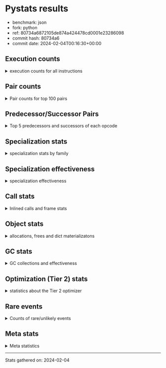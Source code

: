 
# Pystats results

- benchmark: json
- fork: python
- ref: 80734a6872105de874a424478cd0001e23286098
- commit hash: 80734a6
- commit date: 2024-02-04T00:16:30+00:00

## Execution counts

<details>
<summary> execution counts for all instructions </summary>

|Name | Count | Self | Cumulative | Miss ratio | 
|---|---:|---:|---:|---:|
| LOAD_FAST | 46,801,120 | 22.1% | 22.1% |  |
| POP_JUMP_IF_NOT_NONE | 16,512,000 | 7.8% | 29.9% |  |
| CALL | 13,770,440 | 6.5% | 36.4% |  |
| LOAD_FAST_LOAD_FAST | 11,010,960 | 5.2% | 41.6% |  |
| LOAD_ATTR_METHOD_NO_DICT | 8,258,600 | 3.9% | 45.5% |  |
| LOAD_CONST | 8,256,480 | 3.9% | 49.3% |  |
| RESUME_CHECK | 8,256,360 | 3.9% | 53.2% |  |
| RETURN_VALUE | 8,256,320 | 3.9% | 57.1% |  |
| LOAD_GLOBAL_BUILTIN | 8,256,060 | 3.9% | 61.0% |  |
| POP_JUMP_IF_FALSE | 8,256,000 | 3.9% | 64.9% |  |
| PUSH_NULL | 5,510,160 | 2.6% | 67.5% |  |
| STORE_FAST_STORE_FAST | 5,504,160 | 2.6% | 70.1% |  |
| UNPACK_SEQUENCE_TWO_TUPLE | 5,504,100 | 2.6% | 72.7% |  |
| CALL_METHOD_DESCRIPTOR_FAST | 5,504,020 | 2.6% | 75.3% |  |
| LOAD_ATTR_METHOD_WITH_VALUES | 5,503,960 | 2.6% | 77.9% |  |
| TO_BOOL_BOOL | 5,503,960 | 2.6% | 80.5% |  |
| STORE_FAST | 2,763,440 | 1.3% | 81.8% |  |
| LOAD_GLOBAL_MODULE | 2,758,080 | 1.3% | 83.1% |  |
| POP_JUMP_IF_TRUE | 2,754,880 | 1.3% | 84.4% |  |
| ENTER_EXECUTOR | 2,753,920 | 1.3% | 85.7% |  |
| TO_BOOL | 2,752,980 | 1.3% | 87.0% |  |
| POP_TOP | 2,752,280 | 1.3% | 88.3% |  |
| LOAD_ATTR_INSTANCE_VALUE | 2,752,140 | 1.3% | 89.6% |  |
| NOP | 2,752,080 | 1.3% | 90.9% |  |
| BUILD_TUPLE | 2,752,080 | 1.3% | 92.2% |  |
| CALL_KW | 2,752,000 | 1.3% | 93.5% |  |
| JUMP_FORWARD | 2,752,000 | 1.3% | 94.8% |  |
| CALL_ISINSTANCE | 2,751,980 | 1.3% | 96.1% |  |
| CALL_LEN | 2,751,980 | 1.3% | 97.4% |  |
| CALL_PY_WITH_DEFAULTS | 2,751,980 | 1.3% | 98.7% |  |
| COMPARE_OP_INT | 2,751,980 | 1.3% | 100.0% |  |
| LOAD_ATTR_MODULE | 5,900 | 0.0% | 100.0% |  |
| FOR_ITER_LIST | 5,420 | 0.0% | 100.0% |  |
| TO_BOOL_STR | 2,860 | 0.0% | 100.0% |  |
| GET_ITER | 2,640 | 0.0% | 100.0% |  |
| CALL_LIST_APPEND | 2,600 | 0.0% | 100.0% |  |
| BINARY_OP_ADD_FLOAT | 2,540 | 0.0% | 100.0% | 2.4% |
| BINARY_OP_SUBTRACT_FLOAT | 2,540 | 0.0% | 100.0% |  |
| LOAD_ATTR | 840 | 0.0% | 100.0% |  |
| JUMP_BACKWARD | 680 | 0.0% | 100.0% |  |
| LOAD_GLOBAL | 520 | 0.0% | 100.0% |  |
| FOR_ITER_RANGE | 460 | 0.0% | 100.0% |  |
| LOAD_DEREF | 240 | 0.0% | 100.0% |  |
| STORE_ATTR_INSTANCE_VALUE | 240 | 0.0% | 100.0% |  |
| BINARY_OP | 180 | 0.0% | 100.0% |  |
| INTERPRETER_EXIT | 160 | 0.0% | 100.0% |  |
| BUILD_LIST | 160 | 0.0% | 100.0% |  |
| CALL_FUNCTION_EX | 160 | 0.0% | 100.0% |  |
| RETURN_CONST | 160 | 0.0% | 100.0% |  |
| CALL_PY_EXACT_ARGS | 140 | 0.0% | 100.0% |  |
| UNPACK_SEQUENCE | 120 | 0.0% | 100.0% |  |
| RESUME | 120 | 0.0% | 100.0% |  |
| BINARY_SLICE | 80 | 0.0% | 100.0% |  |
| BEFORE_WITH | 80 | 0.0% | 100.0% |  |
| CALL_INTRINSIC_1 | 80 | 0.0% | 100.0% |  |
| COPY_FREE_VARS | 80 | 0.0% | 100.0% |  |
| FOR_ITER | 80 | 0.0% | 100.0% |  |
| LIST_EXTEND | 80 | 0.0% | 100.0% |  |
| LOAD_FAST_CHECK | 80 | 0.0% | 100.0% |  |
| CALL_BUILTIN_FAST | 80 | 0.0% | 100.0% |  |
| CALL_BUILTIN_CLASS | 60 | 0.0% | 100.0% |  |
| CALL_BUILTIN_FAST_WITH_KEYWORDS | 60 | 0.0% | 100.0% |  |
| CALL_METHOD_DESCRIPTOR_FAST_WITH_KEYWORDS | 60 | 0.0% | 100.0% |  |
| COMPARE_OP | 40 | 0.0% | 100.0% |  |


</details>

## Pair counts

<details>
<summary> Pair counts for top 100 pairs </summary>

|Pair | Count | Self | Cumulative | 
|---|---:|---:|---:|
| LOAD_FAST POP_JUMP_IF_NOT_NONE | 16,512,000 | 7.8% | 7.8% |
| POP_JUMP_IF_NOT_NONE LOAD_FAST | 16,512,000 | 7.8% | 15.6% |
| UNPACK_SEQUENCE_TWO_TUPLE STORE_FAST_STORE_FAST | 5,504,100 | 2.6% | 18.2% |
| LOAD_CONST CALL | 5,504,080 | 2.6% | 20.8% |
| LOAD_GLOBAL_BUILTIN LOAD_FAST | 5,504,020 | 2.6% | 23.4% |
| LOAD_FAST_LOAD_FAST CALL | 5,504,000 | 2.6% | 26.0% |
| POP_JUMP_IF_FALSE LOAD_FAST | 5,504,000 | 2.6% | 28.6% |
| TO_BOOL_BOOL POP_JUMP_IF_FALSE | 5,503,960 | 2.6% | 31.2% |
| CALL LOAD_ATTR_METHOD_NO_DICT | 5,503,920 | 2.6% | 33.8% |
| LOAD_FAST LOAD_GLOBAL_BUILTIN | 5,503,920 | 2.6% | 36.3% |
| LOAD_ATTR_METHOD_NO_DICT CALL_METHOD_DESCRIPTOR_FAST | 5,503,920 | 2.6% | 38.9% |
| STORE_FAST LOAD_FAST | 2,760,160 | 1.3% | 40.2% |
| PUSH_NULL LOAD_FAST | 2,755,040 | 1.3% | 41.5% |
| POP_JUMP_IF_TRUE LOAD_GLOBAL_MODULE | 2,754,800 | 1.3% | 42.8% |
| LOAD_FAST LOAD_ATTR_METHOD_NO_DICT | 2,754,520 | 1.3% | 44.1% |
| LOAD_FAST RETURN_VALUE | 2,752,160 | 1.3% | 45.4% |
| RETURN_VALUE RETURN_VALUE | 2,752,080 | 1.3% | 46.7% |
| BUILD_TUPLE RETURN_VALUE | 2,752,080 | 1.3% | 48.0% |
| LOAD_FAST_LOAD_FAST BUILD_TUPLE | 2,752,080 | 1.3% | 49.3% |
| STORE_FAST_STORE_FAST LOAD_FAST | 2,752,080 | 1.3% | 50.6% |
| STORE_FAST_STORE_FAST LOAD_FAST_LOAD_FAST | 2,752,080 | 1.3% | 51.9% |
| RESUME_CHECK LOAD_FAST | 2,752,060 | 1.3% | 53.2% |
| LOAD_FAST TO_BOOL | 2,752,040 | 1.3% | 54.5% |
| LOAD_FAST LOAD_ATTR_INSTANCE_VALUE | 2,752,040 | 1.3% | 55.8% |
| CALL_METHOD_DESCRIPTOR_FAST STORE_FAST | 2,752,040 | 1.3% | 57.1% |
| TO_BOOL POP_JUMP_IF_TRUE | 2,752,020 | 1.3% | 58.4% |
| NOP LOAD_FAST | 2,752,000 | 1.3% | 59.7% |
| PUSH_NULL LOAD_FAST_LOAD_FAST | 2,752,000 | 1.3% | 61.0% |
| RETURN_VALUE POP_TOP | 2,752,000 | 1.3% | 62.3% |
| RETURN_VALUE UNPACK_SEQUENCE_TWO_TUPLE | 2,752,000 | 1.3% | 63.6% |
| JUMP_FORWARD LOAD_FAST | 2,752,000 | 1.3% | 64.9% |
| LOAD_CONST CALL_KW | 2,752,000 | 1.3% | 66.2% |
| LOAD_FAST PUSH_NULL | 2,752,000 | 1.3% | 67.5% |
| LOAD_FAST LOAD_CONST | 2,752,000 | 1.3% | 68.8% |
| LOAD_FAST_LOAD_FAST PUSH_NULL | 2,752,000 | 1.3% | 70.1% |
| POP_JUMP_IF_FALSE JUMP_FORWARD | 2,752,000 | 1.3% | 71.4% |
| RESUME_CHECK LOAD_GLOBAL_BUILTIN | 2,752,000 | 1.3% | 72.7% |
| CALL RESUME_CHECK | 2,751,980 | 1.3% | 74.0% |
| CALL_KW RESUME_CHECK | 2,751,980 | 1.3% | 75.3% |
| CALL_METHOD_DESCRIPTOR_FAST LOAD_CONST | 2,751,980 | 1.3% | 76.6% |
| CALL_PY_WITH_DEFAULTS RESUME_CHECK | 2,751,980 | 1.3% | 77.9% |
| COMPARE_OP_INT POP_JUMP_IF_FALSE | 2,751,980 | 1.3% | 79.2% |
| LOAD_ATTR_INSTANCE_VALUE LOAD_FAST_LOAD_FAST | 2,751,980 | 1.3% | 80.5% |
| LOAD_ATTR_METHOD_NO_DICT LOAD_CONST | 2,751,980 | 1.3% | 81.8% |
| LOAD_ATTR_METHOD_WITH_VALUES LOAD_FAST | 2,751,980 | 1.3% | 83.1% |
| LOAD_ATTR_METHOD_WITH_VALUES LOAD_FAST_LOAD_FAST | 2,751,980 | 1.3% | 84.4% |
| RESUME_CHECK NOP | 2,751,980 | 1.3% | 85.7% |
| CALL TO_BOOL_BOOL | 2,751,960 | 1.3% | 87.0% |
| CALL UNPACK_SEQUENCE_TWO_TUPLE | 2,751,960 | 1.3% | 88.3% |
| LOAD_FAST CALL_LEN | 2,751,960 | 1.3% | 89.6% |
| LOAD_FAST CALL_PY_WITH_DEFAULTS | 2,751,960 | 1.3% | 90.9% |
| LOAD_FAST LOAD_ATTR_METHOD_WITH_VALUES | 2,751,960 | 1.3% | 92.2% |
| CALL_ISINSTANCE TO_BOOL_BOOL | 2,751,960 | 1.3% | 93.5% |
| CALL_LEN COMPARE_OP_INT | 2,751,960 | 1.3% | 94.8% |
| LOAD_GLOBAL_BUILTIN CALL_ISINSTANCE | 2,751,960 | 1.3% | 96.1% |
| LOAD_GLOBAL_MODULE LOAD_ATTR_METHOD_WITH_VALUES | 2,751,960 | 1.3% | 97.4% |
| POP_TOP ENTER_EXECUTOR | 2,751,660 | 1.3% | 98.7% |
| ENTER_EXECUTOR CALL | 2,751,280 | 1.3% | 100.0% |
| LOAD_ATTR_MODULE PUSH_NULL | 5,900 | 0.0% | 100.0% |
| LOAD_GLOBAL_MODULE LOAD_ATTR_MODULE | 5,800 | 0.0% | 100.0% |
| CALL STORE_FAST | 5,180 | 0.0% | 100.0% |
| CALL CALL | 4,640 | 0.0% | 100.0% |
| PUSH_NULL CALL | 3,120 | 0.0% | 100.0% |
| LOAD_FAST CALL | 3,080 | 0.0% | 100.0% |
| FOR_ITER_LIST STORE_FAST | 2,860 | 0.0% | 100.0% |
| TO_BOOL_STR POP_JUMP_IF_TRUE | 2,860 | 0.0% | 100.0% |
| LOAD_FAST TO_BOOL_STR | 2,840 | 0.0% | 100.0% |
| ENTER_EXECUTOR FOR_ITER_LIST | 2,560 | 0.0% | 100.0% |
| LOAD_FAST GET_ITER | 2,560 | 0.0% | 100.0% |
| LOAD_FAST_LOAD_FAST LOAD_FAST | 2,560 | 0.0% | 100.0% |
| STORE_FAST LOAD_FAST_LOAD_FAST | 2,560 | 0.0% | 100.0% |
| GET_ITER FOR_ITER_LIST | 2,540 | 0.0% | 100.0% |
| BINARY_OP_ADD_FLOAT STORE_FAST | 2,540 | 0.0% | 100.0% |
| LOAD_ATTR_METHOD_NO_DICT LOAD_FAST | 2,540 | 0.0% | 100.0% |
| LOAD_FAST BINARY_OP_SUBTRACT_FLOAT | 2,520 | 0.0% | 100.0% |
| LOAD_FAST CALL_LIST_APPEND | 2,520 | 0.0% | 100.0% |
| BINARY_OP_SUBTRACT_FLOAT BINARY_OP_ADD_FLOAT | 2,520 | 0.0% | 100.0% |
| FOR_ITER_LIST LOAD_GLOBAL_MODULE | 2,520 | 0.0% | 100.0% |
| CALL_LIST_APPEND ENTER_EXECUTOR | 2,220 | 0.0% | 100.0% |
| TO_BOOL TO_BOOL | 860 | 0.0% | 100.0% |
| FOR_ITER_RANGE STORE_FAST | 380 | 0.0% | 100.0% |
| POP_TOP JUMP_BACKWARD | 360 | 0.0% | 100.0% |
| LOAD_FAST LOAD_ATTR | 360 | 0.0% | 100.0% |
| STORE_FAST LOAD_GLOBAL_MODULE | 360 | 0.0% | 100.0% |
| CALL_LIST_APPEND JUMP_BACKWARD | 320 | 0.0% | 100.0% |
| JUMP_BACKWARD FOR_ITER_LIST | 300 | 0.0% | 100.0% |
| JUMP_BACKWARD FOR_ITER_RANGE | 300 | 0.0% | 100.0% |
| CALL POP_TOP | 200 | 0.0% | 100.0% |
| LOAD_ATTR LOAD_FAST_LOAD_FAST | 200 | 0.0% | 100.0% |
| LOAD_GLOBAL_MODULE LOAD_ATTR | 200 | 0.0% | 100.0% |
| CACHE RESUME_CHECK | 160 | 0.0% | 100.0% |
| LOAD_CONST LOAD_CONST | 160 | 0.0% | 100.0% |
| LOAD_DEREF PUSH_NULL | 160 | 0.0% | 100.0% |
| LOAD_FAST STORE_ATTR_INSTANCE_VALUE | 160 | 0.0% | 100.0% |
| LOAD_GLOBAL LOAD_GLOBAL_MODULE | 160 | 0.0% | 100.0% |
| STORE_FAST LOAD_CONST | 160 | 0.0% | 100.0% |
| LOAD_ATTR_INSTANCE_VALUE LOAD_FAST | 160 | 0.0% | 100.0% |
| STORE_ATTR_INSTANCE_VALUE RETURN_CONST | 160 | 0.0% | 100.0% |
| CALL_PY_EXACT_ARGS RESUME_CHECK | 140 | 0.0% | 100.0% |
| LOAD_ATTR LOAD_ATTR_METHOD_NO_DICT | 120 | 0.0% | 100.0% |


</details>

## Predecessor/Successor Pairs

<details>
<summary> Top 5 predecessors and successors of each opcode </summary>

### BINARY_SLICE

<details>
<summary> Successors and predecessors for BINARY_SLICE </summary>

|Predecessors | Count | Percentage | 
|---|---:|---:|
| LOAD_CONST | 80 | 100.0% |

|Successors | Count | Percentage | 
|---|---:|---:|
| LOAD_FAST | 80 | 100.0% |


</details>

### CACHE

<details>
<summary> Successors and predecessors for CACHE </summary>

|Successors | Count | Percentage | 
|---|---:|---:|
| RESUME_CHECK | 160 | 100.0% |


</details>

### BEFORE_WITH

<details>
<summary> Successors and predecessors for BEFORE_WITH </summary>

|Predecessors | Count | Percentage | 
|---|---:|---:|
| CALL_BUILTIN_FAST_WITH_KEYWORDS | 60 | 75.0% |
| CALL | 20 | 25.0% |

|Successors | Count | Percentage | 
|---|---:|---:|
| STORE_FAST | 80 | 100.0% |


</details>

### GET_ITER

<details>
<summary> Successors and predecessors for GET_ITER </summary>

|Predecessors | Count | Percentage | 
|---|---:|---:|
| LOAD_FAST | 2,560 | 97.0% |
| CALL_BUILTIN_CLASS | 60 | 2.3% |
| CALL | 20 | 0.8% |

|Successors | Count | Percentage | 
|---|---:|---:|
| FOR_ITER_LIST | 2,540 | 96.2% |
| FOR_ITER_RANGE | 60 | 2.3% |
| FOR_ITER | 40 | 1.5% |


</details>

### INTERPRETER_EXIT

<details>
<summary> Successors and predecessors for INTERPRETER_EXIT </summary>

|Predecessors | Count | Percentage | 
|---|---:|---:|
| RETURN_VALUE | 80 | 50.0% |
| RETURN_CONST | 80 | 50.0% |


</details>

### NOP

<details>
<summary> Successors and predecessors for NOP </summary>

|Predecessors | Count | Percentage | 
|---|---:|---:|
| RESUME_CHECK | 2,751,980 | 100.0% |
| POP_TOP | 80 | 0.0% |
| RESUME | 20 | 0.0% |

|Successors | Count | Percentage | 
|---|---:|---:|
| LOAD_FAST | 2,752,000 | 100.0% |
| LOAD_DEREF | 80 | 0.0% |


</details>

### POP_TOP

<details>
<summary> Successors and predecessors for POP_TOP </summary>

|Predecessors | Count | Percentage | 
|---|---:|---:|
| RETURN_VALUE | 2,752,000 | 100.0% |
| CALL | 200 | 0.0% |
| RETURN_CONST | 80 | 0.0% |

|Successors | Count | Percentage | 
|---|---:|---:|
| ENTER_EXECUTOR | 2,751,660 | 100.0% |
| JUMP_BACKWARD | 360 | 0.0% |
| NOP | 80 | 0.0% |
| LOAD_CONST | 80 | 0.0% |
| LOAD_FAST_CHECK | 80 | 0.0% |


</details>

### PUSH_NULL

<details>
<summary> Successors and predecessors for PUSH_NULL </summary>

|Predecessors | Count | Percentage | 
|---|---:|---:|
| LOAD_FAST | 2,752,000 | 49.9% |
| LOAD_FAST_LOAD_FAST | 2,752,000 | 49.9% |
| LOAD_ATTR_MODULE | 5,900 | 0.1% |
| LOAD_DEREF | 160 | 0.0% |
| LOAD_ATTR | 100 | 0.0% |

|Successors | Count | Percentage | 
|---|---:|---:|
| LOAD_FAST | 2,755,040 | 50.0% |
| LOAD_FAST_LOAD_FAST | 2,752,000 | 49.9% |
| CALL | 3,120 | 0.1% |


</details>

### RETURN_VALUE

<details>
<summary> Successors and predecessors for RETURN_VALUE </summary>

|Predecessors | Count | Percentage | 
|---|---:|---:|
| LOAD_FAST | 2,752,160 | 33.3% |
| RETURN_VALUE | 2,752,080 | 33.3% |
| BUILD_TUPLE | 2,752,080 | 33.3% |

|Successors | Count | Percentage | 
|---|---:|---:|
| RETURN_VALUE | 2,752,080 | 33.3% |
| POP_TOP | 2,752,000 | 33.3% |
| UNPACK_SEQUENCE_TWO_TUPLE | 2,752,000 | 33.3% |
| INTERPRETER_EXIT | 80 | 0.0% |
| UNPACK_SEQUENCE | 80 | 0.0% |


</details>

### TO_BOOL

<details>
<summary> Successors and predecessors for TO_BOOL </summary>

|Predecessors | Count | Percentage | 
|---|---:|---:|
| LOAD_FAST | 2,752,040 | 100.0% |
| TO_BOOL | 860 | 0.0% |
| CALL | 60 | 0.0% |
| CALL_ISINSTANCE | 20 | 0.0% |

|Successors | Count | Percentage | 
|---|---:|---:|
| POP_JUMP_IF_TRUE | 2,752,020 | 100.0% |
| TO_BOOL | 860 | 0.0% |
| POP_JUMP_IF_FALSE | 40 | 0.0% |
| TO_BOOL_BOOL | 40 | 0.0% |
| TO_BOOL_STR | 20 | 0.0% |


</details>

### BINARY_OP

<details>
<summary> Successors and predecessors for BINARY_OP </summary>

|Predecessors | Count | Percentage | 
|---|---:|---:|
| LOAD_FAST | 120 | 66.7% |
| BINARY_OP | 40 | 22.2% |
| BINARY_OP_SUBTRACT_FLOAT | 20 | 11.1% |

|Successors | Count | Percentage | 
|---|---:|---:|
| STORE_FAST | 100 | 55.6% |
| BINARY_OP | 40 | 22.2% |
| BINARY_OP_ADD_FLOAT | 20 | 11.1% |
| BINARY_OP_SUBTRACT_FLOAT | 20 | 11.1% |


</details>

### BUILD_LIST

<details>
<summary> Successors and predecessors for BUILD_LIST </summary>

|Predecessors | Count | Percentage | 
|---|---:|---:|
| LOAD_FAST | 80 | 50.0% |
| STORE_FAST | 80 | 50.0% |

|Successors | Count | Percentage | 
|---|---:|---:|
| LOAD_DEREF | 80 | 50.0% |
| STORE_FAST | 80 | 50.0% |


</details>

### BUILD_TUPLE

<details>
<summary> Successors and predecessors for BUILD_TUPLE </summary>

|Predecessors | Count | Percentage | 
|---|---:|---:|
| LOAD_FAST_LOAD_FAST | 2,752,080 | 100.0% |

|Successors | Count | Percentage | 
|---|---:|---:|
| RETURN_VALUE | 2,752,080 | 100.0% |


</details>

### CALL

<details>
<summary> Successors and predecessors for CALL </summary>

|Predecessors | Count | Percentage | 
|---|---:|---:|
| LOAD_CONST | 5,504,080 | 40.0% |
| LOAD_FAST_LOAD_FAST | 5,504,000 | 40.0% |
| ENTER_EXECUTOR | 2,751,280 | 20.0% |
| CALL | 4,640 | 0.0% |
| PUSH_NULL | 3,120 | 0.0% |

|Successors | Count | Percentage | 
|---|---:|---:|
| LOAD_ATTR_METHOD_NO_DICT | 5,503,920 | 40.0% |
| RESUME_CHECK | 2,751,980 | 20.0% |
| TO_BOOL_BOOL | 2,751,960 | 20.0% |
| UNPACK_SEQUENCE_TWO_TUPLE | 2,751,960 | 20.0% |
| STORE_FAST | 5,180 | 0.0% |


</details>

### CALL_FUNCTION_EX

<details>
<summary> Successors and predecessors for CALL_FUNCTION_EX </summary>

|Predecessors | Count | Percentage | 
|---|---:|---:|
| CALL_INTRINSIC_1 | 80 | 50.0% |
| LOAD_FAST | 80 | 50.0% |

|Successors | Count | Percentage | 
|---|---:|---:|
| COPY_FREE_VARS | 80 | 50.0% |
| RESUME_CHECK | 60 | 37.5% |
| RESUME | 20 | 12.5% |


</details>

### CALL_INTRINSIC_1

<details>
<summary> Successors and predecessors for CALL_INTRINSIC_1 </summary>

|Predecessors | Count | Percentage | 
|---|---:|---:|
| LIST_EXTEND | 80 | 100.0% |

|Successors | Count | Percentage | 
|---|---:|---:|
| CALL_FUNCTION_EX | 80 | 100.0% |


</details>

### CALL_KW

<details>
<summary> Successors and predecessors for CALL_KW </summary>

|Predecessors | Count | Percentage | 
|---|---:|---:|
| LOAD_CONST | 2,752,000 | 100.0% |

|Successors | Count | Percentage | 
|---|---:|---:|
| RESUME_CHECK | 2,751,980 | 100.0% |
| RESUME | 20 | 0.0% |


</details>

### COMPARE_OP

<details>
<summary> Successors and predecessors for COMPARE_OP </summary>

|Predecessors | Count | Percentage | 
|---|---:|---:|
| CALL | 20 | 50.0% |
| CALL_LEN | 20 | 50.0% |

|Successors | Count | Percentage | 
|---|---:|---:|
| POP_JUMP_IF_FALSE | 20 | 50.0% |
| COMPARE_OP_INT | 20 | 50.0% |


</details>

### COPY_FREE_VARS

<details>
<summary> Successors and predecessors for COPY_FREE_VARS </summary>

|Predecessors | Count | Percentage | 
|---|---:|---:|
| CALL_FUNCTION_EX | 80 | 100.0% |

|Successors | Count | Percentage | 
|---|---:|---:|
| RESUME_CHECK | 60 | 75.0% |
| RESUME | 20 | 25.0% |


</details>

### ENTER_EXECUTOR

<details>
<summary> Successors and predecessors for ENTER_EXECUTOR </summary>

|Predecessors | Count | Percentage | 
|---|---:|---:|
| POP_TOP | 2,751,660 | 99.9% |
| CALL_LIST_APPEND | 2,220 | 0.1% |
| JUMP_BACKWARD | 40 | 0.0% |

|Successors | Count | Percentage | 
|---|---:|---:|
| CALL | 2,751,280 | 99.9% |
| FOR_ITER_LIST | 2,560 | 0.1% |
| FOR_ITER_RANGE | 80 | 0.0% |


</details>

### FOR_ITER

<details>
<summary> Successors and predecessors for FOR_ITER </summary>

|Predecessors | Count | Percentage | 
|---|---:|---:|
| GET_ITER | 40 | 50.0% |
| JUMP_BACKWARD | 40 | 50.0% |

|Successors | Count | Percentage | 
|---|---:|---:|
| STORE_FAST | 40 | 50.0% |
| FOR_ITER_LIST | 20 | 25.0% |
| FOR_ITER_RANGE | 20 | 25.0% |


</details>

### JUMP_BACKWARD

<details>
<summary> Successors and predecessors for JUMP_BACKWARD </summary>

|Predecessors | Count | Percentage | 
|---|---:|---:|
| POP_TOP | 360 | 52.9% |
| CALL_LIST_APPEND | 320 | 47.1% |

|Successors | Count | Percentage | 
|---|---:|---:|
| FOR_ITER_LIST | 300 | 44.1% |
| FOR_ITER_RANGE | 300 | 44.1% |
| ENTER_EXECUTOR | 40 | 5.9% |
| FOR_ITER | 40 | 5.9% |


</details>

### JUMP_FORWARD

<details>
<summary> Successors and predecessors for JUMP_FORWARD </summary>

|Predecessors | Count | Percentage | 
|---|---:|---:|
| POP_JUMP_IF_FALSE | 2,752,000 | 100.0% |

|Successors | Count | Percentage | 
|---|---:|---:|
| LOAD_FAST | 2,752,000 | 100.0% |


</details>

### LIST_EXTEND

<details>
<summary> Successors and predecessors for LIST_EXTEND </summary>

|Predecessors | Count | Percentage | 
|---|---:|---:|
| LOAD_DEREF | 80 | 100.0% |

|Successors | Count | Percentage | 
|---|---:|---:|
| CALL_INTRINSIC_1 | 80 | 100.0% |


</details>

### LOAD_ATTR

<details>
<summary> Successors and predecessors for LOAD_ATTR </summary>

|Predecessors | Count | Percentage | 
|---|---:|---:|
| LOAD_FAST | 360 | 42.9% |
| LOAD_GLOBAL_MODULE | 200 | 23.8% |
| LOAD_GLOBAL | 120 | 14.3% |
| CALL | 80 | 9.5% |
| LOAD_ATTR | 40 | 4.8% |

|Successors | Count | Percentage | 
|---|---:|---:|
| LOAD_FAST_LOAD_FAST | 200 | 23.8% |
| LOAD_ATTR_METHOD_NO_DICT | 120 | 14.3% |
| PUSH_NULL | 100 | 11.9% |
| CALL | 100 | 11.9% |
| LOAD_ATTR_MODULE | 100 | 11.9% |


</details>

### LOAD_CONST

<details>
<summary> Successors and predecessors for LOAD_CONST </summary>

|Predecessors | Count | Percentage | 
|---|---:|---:|
| LOAD_FAST | 2,752,000 | 33.3% |
| CALL_METHOD_DESCRIPTOR_FAST | 2,751,980 | 33.3% |
| LOAD_ATTR_METHOD_NO_DICT | 2,751,980 | 33.3% |
| LOAD_CONST | 160 | 0.0% |
| STORE_FAST | 160 | 0.0% |

|Successors | Count | Percentage | 
|---|---:|---:|
| CALL | 5,504,080 | 66.7% |
| CALL_KW | 2,752,000 | 33.3% |
| LOAD_CONST | 160 | 0.0% |
| BINARY_SLICE | 80 | 0.0% |
| LOAD_FAST | 80 | 0.0% |


</details>

### LOAD_DEREF

<details>
<summary> Successors and predecessors for LOAD_DEREF </summary>

|Predecessors | Count | Percentage | 
|---|---:|---:|
| NOP | 80 | 33.3% |
| BUILD_LIST | 80 | 33.3% |
| RESUME_CHECK | 60 | 25.0% |
| RESUME | 20 | 8.3% |

|Successors | Count | Percentage | 
|---|---:|---:|
| PUSH_NULL | 160 | 66.7% |
| LIST_EXTEND | 80 | 33.3% |


</details>

### LOAD_FAST

<details>
<summary> Successors and predecessors for LOAD_FAST </summary>

|Predecessors | Count | Percentage | 
|---|---:|---:|
| POP_JUMP_IF_NOT_NONE | 16,512,000 | 35.3% |
| LOAD_GLOBAL_BUILTIN | 5,504,020 | 11.8% |
| POP_JUMP_IF_FALSE | 5,504,000 | 11.8% |
| STORE_FAST | 2,760,160 | 5.9% |
| PUSH_NULL | 2,755,040 | 5.9% |

|Successors | Count | Percentage | 
|---|---:|---:|
| POP_JUMP_IF_NOT_NONE | 16,512,000 | 35.3% |
| LOAD_GLOBAL_BUILTIN | 5,503,920 | 11.8% |
| LOAD_ATTR_METHOD_NO_DICT | 2,754,520 | 5.9% |
| RETURN_VALUE | 2,752,160 | 5.9% |
| TO_BOOL | 2,752,040 | 5.9% |


</details>

### LOAD_FAST_CHECK

<details>
<summary> Successors and predecessors for LOAD_FAST_CHECK </summary>

|Predecessors | Count | Percentage | 
|---|---:|---:|
| POP_TOP | 80 | 100.0% |

|Successors | Count | Percentage | 
|---|---:|---:|
| LOAD_ATTR | 40 | 50.0% |
| LOAD_ATTR_METHOD_NO_DICT | 40 | 50.0% |


</details>

### LOAD_FAST_LOAD_FAST

<details>
<summary> Successors and predecessors for LOAD_FAST_LOAD_FAST </summary>

|Predecessors | Count | Percentage | 
|---|---:|---:|
| STORE_FAST_STORE_FAST | 2,752,080 | 25.0% |
| PUSH_NULL | 2,752,000 | 25.0% |
| LOAD_ATTR_INSTANCE_VALUE | 2,751,980 | 25.0% |
| LOAD_ATTR_METHOD_WITH_VALUES | 2,751,980 | 25.0% |
| STORE_FAST | 2,560 | 0.0% |

|Successors | Count | Percentage | 
|---|---:|---:|
| CALL | 5,504,000 | 50.0% |
| BUILD_TUPLE | 2,752,080 | 25.0% |
| PUSH_NULL | 2,752,000 | 25.0% |
| LOAD_FAST | 2,560 | 0.0% |
| LOAD_CONST | 80 | 0.0% |


</details>

### LOAD_GLOBAL

<details>
<summary> Successors and predecessors for LOAD_GLOBAL </summary>

|Predecessors | Count | Percentage | 
|---|---:|---:|
| LOAD_FAST | 80 | 15.4% |
| POP_JUMP_IF_TRUE | 80 | 15.4% |
| STORE_FAST | 80 | 15.4% |
| RESUME | 60 | 11.5% |
| RESUME_CHECK | 60 | 11.5% |

|Successors | Count | Percentage | 
|---|---:|---:|
| LOAD_GLOBAL_MODULE | 160 | 30.8% |
| LOAD_ATTR | 120 | 23.1% |
| LOAD_GLOBAL_BUILTIN | 100 | 19.2% |
| LOAD_FAST | 80 | 15.4% |
| CALL | 40 | 7.7% |


</details>

### POP_JUMP_IF_FALSE

<details>
<summary> Successors and predecessors for POP_JUMP_IF_FALSE </summary>

|Predecessors | Count | Percentage | 
|---|---:|---:|
| TO_BOOL_BOOL | 5,503,960 | 66.7% |
| COMPARE_OP_INT | 2,751,980 | 33.3% |
| TO_BOOL | 40 | 0.0% |
| COMPARE_OP | 20 | 0.0% |

|Successors | Count | Percentage | 
|---|---:|---:|
| LOAD_FAST | 5,504,000 | 66.7% |
| JUMP_FORWARD | 2,752,000 | 33.3% |


</details>

### POP_JUMP_IF_NOT_NONE

<details>
<summary> Successors and predecessors for POP_JUMP_IF_NOT_NONE </summary>

|Predecessors | Count | Percentage | 
|---|---:|---:|
| LOAD_FAST | 16,512,000 | 100.0% |

|Successors | Count | Percentage | 
|---|---:|---:|
| LOAD_FAST | 16,512,000 | 100.0% |


</details>

### POP_JUMP_IF_TRUE

<details>
<summary> Successors and predecessors for POP_JUMP_IF_TRUE </summary>

|Predecessors | Count | Percentage | 
|---|---:|---:|
| TO_BOOL | 2,752,020 | 99.9% |
| TO_BOOL_STR | 2,860 | 0.1% |

|Successors | Count | Percentage | 
|---|---:|---:|
| LOAD_GLOBAL_MODULE | 2,754,800 | 100.0% |
| LOAD_GLOBAL | 80 | 0.0% |


</details>

### RETURN_CONST

<details>
<summary> Successors and predecessors for RETURN_CONST </summary>

|Predecessors | Count | Percentage | 
|---|---:|---:|
| STORE_ATTR_INSTANCE_VALUE | 160 | 100.0% |

|Successors | Count | Percentage | 
|---|---:|---:|
| INTERPRETER_EXIT | 80 | 50.0% |
| POP_TOP | 80 | 50.0% |


</details>

### STORE_FAST

<details>
<summary> Successors and predecessors for STORE_FAST </summary>

|Predecessors | Count | Percentage | 
|---|---:|---:|
| CALL_METHOD_DESCRIPTOR_FAST | 2,752,040 | 99.6% |
| CALL | 5,180 | 0.2% |
| FOR_ITER_LIST | 2,860 | 0.1% |
| BINARY_OP_ADD_FLOAT | 2,540 | 0.1% |
| FOR_ITER_RANGE | 380 | 0.0% |

|Successors | Count | Percentage | 
|---|---:|---:|
| LOAD_FAST | 2,760,160 | 99.9% |
| LOAD_FAST_LOAD_FAST | 2,560 | 0.1% |
| LOAD_GLOBAL_MODULE | 360 | 0.0% |
| LOAD_CONST | 160 | 0.0% |
| BUILD_LIST | 80 | 0.0% |


</details>

### STORE_FAST_STORE_FAST

<details>
<summary> Successors and predecessors for STORE_FAST_STORE_FAST </summary>

|Predecessors | Count | Percentage | 
|---|---:|---:|
| UNPACK_SEQUENCE_TWO_TUPLE | 5,504,100 | 100.0% |
| UNPACK_SEQUENCE | 60 | 0.0% |

|Successors | Count | Percentage | 
|---|---:|---:|
| LOAD_FAST | 2,752,080 | 50.0% |
| LOAD_FAST_LOAD_FAST | 2,752,080 | 50.0% |


</details>

### UNPACK_SEQUENCE

<details>
<summary> Successors and predecessors for UNPACK_SEQUENCE </summary>

|Predecessors | Count | Percentage | 
|---|---:|---:|
| RETURN_VALUE | 80 | 66.7% |
| CALL | 40 | 33.3% |

|Successors | Count | Percentage | 
|---|---:|---:|
| STORE_FAST_STORE_FAST | 60 | 50.0% |
| UNPACK_SEQUENCE_TWO_TUPLE | 60 | 50.0% |


</details>

### RESUME

<details>
<summary> Successors and predecessors for RESUME </summary>

|Predecessors | Count | Percentage | 
|---|---:|---:|
| CALL | 60 | 50.0% |
| CALL_FUNCTION_EX | 20 | 16.7% |
| CALL_KW | 20 | 16.7% |
| COPY_FREE_VARS | 20 | 16.7% |

|Successors | Count | Percentage | 
|---|---:|---:|
| LOAD_GLOBAL | 60 | 50.0% |
| NOP | 20 | 16.7% |
| LOAD_DEREF | 20 | 16.7% |
| LOAD_FAST | 20 | 16.7% |


</details>

### BINARY_OP_ADD_FLOAT

<details>
<summary> Successors and predecessors for BINARY_OP_ADD_FLOAT </summary>

|Predecessors | Count | Percentage | 
|---|---:|---:|
| BINARY_OP_SUBTRACT_FLOAT | 2,520 | 99.2% |
| BINARY_OP | 20 | 0.8% |

|Successors | Count | Percentage | 
|---|---:|---:|
| STORE_FAST | 2,540 | 100.0% |


</details>

### BINARY_OP_SUBTRACT_FLOAT

<details>
<summary> Successors and predecessors for BINARY_OP_SUBTRACT_FLOAT </summary>

|Predecessors | Count | Percentage | 
|---|---:|---:|
| LOAD_FAST | 2,520 | 99.2% |
| BINARY_OP | 20 | 0.8% |

|Successors | Count | Percentage | 
|---|---:|---:|
| BINARY_OP_ADD_FLOAT | 2,520 | 99.2% |
| BINARY_OP | 20 | 0.8% |


</details>

### CALL_BUILTIN_CLASS

<details>
<summary> Successors and predecessors for CALL_BUILTIN_CLASS </summary>

|Predecessors | Count | Percentage | 
|---|---:|---:|
| LOAD_FAST | 40 | 66.7% |
| CALL | 20 | 33.3% |

|Successors | Count | Percentage | 
|---|---:|---:|
| GET_ITER | 60 | 100.0% |


</details>

### CALL_BUILTIN_FAST

<details>
<summary> Successors and predecessors for CALL_BUILTIN_FAST </summary>

|Predecessors | Count | Percentage | 
|---|---:|---:|
| LOAD_FAST | 80 | 100.0% |

|Successors | Count | Percentage | 
|---|---:|---:|
| UNPACK_SEQUENCE_TWO_TUPLE | 80 | 100.0% |


</details>

### CALL_BUILTIN_FAST_WITH_KEYWORDS

<details>
<summary> Successors and predecessors for CALL_BUILTIN_FAST_WITH_KEYWORDS </summary>

|Predecessors | Count | Percentage | 
|---|---:|---:|
| LOAD_GLOBAL_MODULE | 40 | 66.7% |
| CALL | 20 | 33.3% |

|Successors | Count | Percentage | 
|---|---:|---:|
| BEFORE_WITH | 60 | 100.0% |


</details>

### CALL_ISINSTANCE

<details>
<summary> Successors and predecessors for CALL_ISINSTANCE </summary>

|Predecessors | Count | Percentage | 
|---|---:|---:|
| LOAD_GLOBAL_BUILTIN | 2,751,960 | 100.0% |
| CALL | 20 | 0.0% |

|Successors | Count | Percentage | 
|---|---:|---:|
| TO_BOOL_BOOL | 2,751,960 | 100.0% |
| TO_BOOL | 20 | 0.0% |


</details>

### CALL_LEN

<details>
<summary> Successors and predecessors for CALL_LEN </summary>

|Predecessors | Count | Percentage | 
|---|---:|---:|
| LOAD_FAST | 2,751,960 | 100.0% |
| CALL | 20 | 0.0% |

|Successors | Count | Percentage | 
|---|---:|---:|
| COMPARE_OP_INT | 2,751,960 | 100.0% |
| COMPARE_OP | 20 | 0.0% |


</details>

### CALL_LIST_APPEND

<details>
<summary> Successors and predecessors for CALL_LIST_APPEND </summary>

|Predecessors | Count | Percentage | 
|---|---:|---:|
| LOAD_FAST | 2,520 | 96.9% |
| CALL | 80 | 3.1% |

|Successors | Count | Percentage | 
|---|---:|---:|
| ENTER_EXECUTOR | 2,220 | 85.4% |
| JUMP_BACKWARD | 320 | 12.3% |
| LOAD_FAST_LOAD_FAST | 60 | 2.3% |


</details>

### CALL_METHOD_DESCRIPTOR_FAST

<details>
<summary> Successors and predecessors for CALL_METHOD_DESCRIPTOR_FAST </summary>

|Predecessors | Count | Percentage | 
|---|---:|---:|
| LOAD_ATTR_METHOD_NO_DICT | 5,503,920 | 100.0% |
| CALL | 60 | 0.0% |
| LOAD_ATTR | 40 | 0.0% |

|Successors | Count | Percentage | 
|---|---:|---:|
| STORE_FAST | 2,752,040 | 50.0% |
| LOAD_CONST | 2,751,980 | 50.0% |


</details>

### CALL_METHOD_DESCRIPTOR_FAST_WITH_KEYWORDS

<details>
<summary> Successors and predecessors for CALL_METHOD_DESCRIPTOR_FAST_WITH_KEYWORDS </summary>

|Predecessors | Count | Percentage | 
|---|---:|---:|
| LOAD_ATTR_METHOD_NO_DICT | 40 | 66.7% |
| CALL | 20 | 33.3% |

|Successors | Count | Percentage | 
|---|---:|---:|
| STORE_FAST | 60 | 100.0% |


</details>

### CALL_PY_EXACT_ARGS

<details>
<summary> Successors and predecessors for CALL_PY_EXACT_ARGS </summary>

|Predecessors | Count | Percentage | 
|---|---:|---:|
| LOAD_FAST_LOAD_FAST | 80 | 57.1% |
| LOAD_FAST | 40 | 28.6% |
| CALL | 20 | 14.3% |

|Successors | Count | Percentage | 
|---|---:|---:|
| RESUME_CHECK | 140 | 100.0% |


</details>

### CALL_PY_WITH_DEFAULTS

<details>
<summary> Successors and predecessors for CALL_PY_WITH_DEFAULTS </summary>

|Predecessors | Count | Percentage | 
|---|---:|---:|
| LOAD_FAST | 2,751,960 | 100.0% |
| CALL | 20 | 0.0% |

|Successors | Count | Percentage | 
|---|---:|---:|
| RESUME_CHECK | 2,751,980 | 100.0% |


</details>

### COMPARE_OP_INT

<details>
<summary> Successors and predecessors for COMPARE_OP_INT </summary>

|Predecessors | Count | Percentage | 
|---|---:|---:|
| CALL_LEN | 2,751,960 | 100.0% |
| COMPARE_OP | 20 | 0.0% |

|Successors | Count | Percentage | 
|---|---:|---:|
| POP_JUMP_IF_FALSE | 2,751,980 | 100.0% |


</details>

### FOR_ITER_LIST

<details>
<summary> Successors and predecessors for FOR_ITER_LIST </summary>

|Predecessors | Count | Percentage | 
|---|---:|---:|
| ENTER_EXECUTOR | 2,560 | 47.2% |
| GET_ITER | 2,540 | 46.9% |
| JUMP_BACKWARD | 300 | 5.5% |
| FOR_ITER | 20 | 0.4% |

|Successors | Count | Percentage | 
|---|---:|---:|
| STORE_FAST | 2,860 | 52.8% |
| LOAD_GLOBAL_MODULE | 2,520 | 46.5% |
| LOAD_GLOBAL | 40 | 0.7% |


</details>

### FOR_ITER_RANGE

<details>
<summary> Successors and predecessors for FOR_ITER_RANGE </summary>

|Predecessors | Count | Percentage | 
|---|---:|---:|
| JUMP_BACKWARD | 300 | 65.2% |
| ENTER_EXECUTOR | 80 | 17.4% |
| GET_ITER | 60 | 13.0% |
| FOR_ITER | 20 | 4.3% |

|Successors | Count | Percentage | 
|---|---:|---:|
| STORE_FAST | 380 | 82.6% |
| LOAD_FAST | 80 | 17.4% |


</details>

### LOAD_ATTR_INSTANCE_VALUE

<details>
<summary> Successors and predecessors for LOAD_ATTR_INSTANCE_VALUE </summary>

|Predecessors | Count | Percentage | 
|---|---:|---:|
| LOAD_FAST | 2,752,040 | 100.0% |
| LOAD_FAST_LOAD_FAST | 80 | 0.0% |
| LOAD_ATTR | 20 | 0.0% |

|Successors | Count | Percentage | 
|---|---:|---:|
| LOAD_FAST_LOAD_FAST | 2,751,980 | 100.0% |
| LOAD_FAST | 160 | 0.0% |


</details>

### LOAD_ATTR_METHOD_NO_DICT

<details>
<summary> Successors and predecessors for LOAD_ATTR_METHOD_NO_DICT </summary>

|Predecessors | Count | Percentage | 
|---|---:|---:|
| CALL | 5,503,920 | 66.6% |
| LOAD_FAST | 2,754,520 | 33.4% |
| LOAD_ATTR | 120 | 0.0% |
| LOAD_FAST_CHECK | 40 | 0.0% |

|Successors | Count | Percentage | 
|---|---:|---:|
| CALL_METHOD_DESCRIPTOR_FAST | 5,503,920 | 66.6% |
| LOAD_CONST | 2,751,980 | 33.3% |
| LOAD_FAST | 2,540 | 0.0% |
| CALL | 60 | 0.0% |
| CALL_METHOD_DESCRIPTOR_FAST_WITH_KEYWORDS | 40 | 0.0% |


</details>

### LOAD_ATTR_METHOD_WITH_VALUES

<details>
<summary> Successors and predecessors for LOAD_ATTR_METHOD_WITH_VALUES </summary>

|Predecessors | Count | Percentage | 
|---|---:|---:|
| LOAD_FAST | 2,751,960 | 50.0% |
| LOAD_GLOBAL_MODULE | 2,751,960 | 50.0% |
| LOAD_ATTR | 40 | 0.0% |

|Successors | Count | Percentage | 
|---|---:|---:|
| LOAD_FAST | 2,751,980 | 50.0% |
| LOAD_FAST_LOAD_FAST | 2,751,980 | 50.0% |


</details>

### LOAD_ATTR_MODULE

<details>
<summary> Successors and predecessors for LOAD_ATTR_MODULE </summary>

|Predecessors | Count | Percentage | 
|---|---:|---:|
| LOAD_GLOBAL_MODULE | 5,800 | 98.3% |
| LOAD_ATTR | 100 | 1.7% |

|Successors | Count | Percentage | 
|---|---:|---:|
| PUSH_NULL | 5,900 | 100.0% |


</details>

### LOAD_GLOBAL_BUILTIN

<details>
<summary> Successors and predecessors for LOAD_GLOBAL_BUILTIN </summary>

|Predecessors | Count | Percentage | 
|---|---:|---:|
| LOAD_FAST | 5,503,920 | 66.7% |
| RESUME_CHECK | 2,752,000 | 33.3% |
| LOAD_GLOBAL | 100 | 0.0% |
| STORE_FAST | 40 | 0.0% |

|Successors | Count | Percentage | 
|---|---:|---:|
| LOAD_FAST | 5,504,020 | 66.7% |
| CALL_ISINSTANCE | 2,751,960 | 33.3% |
| LOAD_GLOBAL_MODULE | 40 | 0.0% |
| CALL | 20 | 0.0% |
| LOAD_GLOBAL | 20 | 0.0% |


</details>

### LOAD_GLOBAL_MODULE

<details>
<summary> Successors and predecessors for LOAD_GLOBAL_MODULE </summary>

|Predecessors | Count | Percentage | 
|---|---:|---:|
| POP_JUMP_IF_TRUE | 2,754,800 | 99.9% |
| FOR_ITER_LIST | 2,520 | 0.1% |
| STORE_FAST | 360 | 0.0% |
| LOAD_GLOBAL | 160 | 0.0% |
| RESUME_CHECK | 120 | 0.0% |

|Successors | Count | Percentage | 
|---|---:|---:|
| LOAD_ATTR_METHOD_WITH_VALUES | 2,751,960 | 99.8% |
| LOAD_ATTR_MODULE | 5,800 | 0.2% |
| LOAD_ATTR | 200 | 0.0% |
| LOAD_FAST | 60 | 0.0% |
| CALL_BUILTIN_FAST_WITH_KEYWORDS | 40 | 0.0% |


</details>

### RESUME_CHECK

<details>
<summary> Successors and predecessors for RESUME_CHECK </summary>

|Predecessors | Count | Percentage | 
|---|---:|---:|
| CALL | 2,751,980 | 33.3% |
| CALL_KW | 2,751,980 | 33.3% |
| CALL_PY_WITH_DEFAULTS | 2,751,980 | 33.3% |
| CACHE | 160 | 0.0% |
| CALL_PY_EXACT_ARGS | 140 | 0.0% |

|Successors | Count | Percentage | 
|---|---:|---:|
| LOAD_FAST | 2,752,060 | 33.3% |
| LOAD_GLOBAL_BUILTIN | 2,752,000 | 33.3% |
| NOP | 2,751,980 | 33.3% |
| LOAD_GLOBAL_MODULE | 120 | 0.0% |
| LOAD_FAST_LOAD_FAST | 80 | 0.0% |


</details>

### STORE_ATTR_INSTANCE_VALUE

<details>
<summary> Successors and predecessors for STORE_ATTR_INSTANCE_VALUE </summary>

|Predecessors | Count | Percentage | 
|---|---:|---:|
| LOAD_FAST | 160 | 66.7% |
| LOAD_FAST_LOAD_FAST | 80 | 33.3% |

|Successors | Count | Percentage | 
|---|---:|---:|
| RETURN_CONST | 160 | 66.7% |
| LOAD_FAST | 80 | 33.3% |


</details>

### TO_BOOL_BOOL

<details>
<summary> Successors and predecessors for TO_BOOL_BOOL </summary>

|Predecessors | Count | Percentage | 
|---|---:|---:|
| CALL | 2,751,960 | 50.0% |
| CALL_ISINSTANCE | 2,751,960 | 50.0% |
| TO_BOOL | 40 | 0.0% |

|Successors | Count | Percentage | 
|---|---:|---:|
| POP_JUMP_IF_FALSE | 5,503,960 | 100.0% |


</details>

### TO_BOOL_STR

<details>
<summary> Successors and predecessors for TO_BOOL_STR </summary>

|Predecessors | Count | Percentage | 
|---|---:|---:|
| LOAD_FAST | 2,840 | 99.3% |
| TO_BOOL | 20 | 0.7% |

|Successors | Count | Percentage | 
|---|---:|---:|
| POP_JUMP_IF_TRUE | 2,860 | 100.0% |


</details>

### UNPACK_SEQUENCE_TWO_TUPLE

<details>
<summary> Successors and predecessors for UNPACK_SEQUENCE_TWO_TUPLE </summary>

|Predecessors | Count | Percentage | 
|---|---:|---:|
| RETURN_VALUE | 2,752,000 | 50.0% |
| CALL | 2,751,960 | 50.0% |
| CALL_BUILTIN_FAST | 80 | 0.0% |
| UNPACK_SEQUENCE | 60 | 0.0% |

|Successors | Count | Percentage | 
|---|---:|---:|
| STORE_FAST_STORE_FAST | 5,504,100 | 100.0% |


</details>


</details>

## Specialization stats

<details>
<summary> specialization stats by family </summary>

### BINARY_OP

<details>
<summary> specialization stats for BINARY_OP family </summary>

|Kind | Count | Ratio | 
|---|---:|---:|
|     deferred | 180 | 3.4% |
|          hit | 5,020 | 95.4% |
|         miss | 60 | 1.1% |

| | Count | Ratio | 
|---|---:|---:|
| Success | 40 | 66.7% |
| Failure | 20 | 33.3% |

|Failure kind | Count | Ratio | 
|---|---:|---:|
| add other | 20 | 100.0% |


</details>

### BINARY_SLICE

<details>
<summary> specialization stats for BINARY_SLICE family </summary>


</details>

### CALL

<details>
<summary> specialization stats for CALL family </summary>

|Kind | Count | Ratio | 
|---|---:|---:|
|     deferred | 13,765,600 | 50.0% |
|          hit | 13,762,960 | 50.0% |

| | Count | Ratio | 
|---|---:|---:|
| Success | 240 | 5.0% |
| Failure | 4,600 | 95.0% |

|Failure kind | Count | Ratio | 
|---|---:|---:|
| cmethod | 1,720 | 37.4% |
| other | 860 | 18.7% |
| code complex parameters | 860 | 18.7% |
| meth descr varargs | 860 | 18.7% |
| cfunc noargs | 280 | 6.1% |
| cfunc varargs | 20 | 0.4% |


</details>

### COMPARE_OP

<details>
<summary> specialization stats for COMPARE_OP family </summary>

|Kind | Count | Ratio | 
|---|---:|---:|
|     deferred | 20 | 0.0% |
|          hit | 2,751,980 | 100.0% |

| | Count | Ratio | 
|---|---:|---:|
| Success | 20 | 100.0% |
| Failure | 0 | 0.0% |


</details>

### FOR_ITER

<details>
<summary> specialization stats for FOR_ITER family </summary>

|Kind | Count | Ratio | 
|---|---:|---:|
|     deferred | 40 | 0.7% |
|          hit | 5,880 | 98.7% |

| | Count | Ratio | 
|---|---:|---:|
| Success | 40 | 100.0% |
| Failure | 0 | 0.0% |


</details>

### LOAD_ATTR

<details>
<summary> specialization stats for LOAD_ATTR family </summary>

|Kind | Count | Ratio | 
|---|---:|---:|
|     deferred | 520 | 0.0% |
|          hit | 16,520,600 | 100.0% |

| | Count | Ratio | 
|---|---:|---:|
| Success | 280 | 87.5% |
| Failure | 40 | 12.5% |

|Failure kind | Count | Ratio | 
|---|---:|---:|
| not managed dict | 20 | 50.0% |
| class attr simple | 20 | 50.0% |


</details>

### LOAD_GLOBAL

<details>
<summary> specialization stats for LOAD_GLOBAL family </summary>

|Kind | Count | Ratio | 
|---|---:|---:|
|     deferred | 260 | 0.0% |
|          hit | 11,014,140 | 100.0% |

| | Count | Ratio | 
|---|---:|---:|
| Success | 260 | 100.0% |
| Failure | 0 | 0.0% |


</details>

### POP_JUMP_IF_FALSE

<details>
<summary> specialization stats for POP_JUMP_IF_FALSE family </summary>


</details>

### POP_JUMP_IF_NOT_NONE

<details>
<summary> specialization stats for POP_JUMP_IF_NOT_NONE family </summary>


</details>

### POP_JUMP_IF_TRUE

<details>
<summary> specialization stats for POP_JUMP_IF_TRUE family </summary>


</details>

### STORE_ATTR

<details>
<summary> specialization stats for STORE_ATTR family </summary>

|Kind | Count | Ratio | 
|---|---:|---:|
|          hit | 240 | 100.0% |


</details>

### TO_BOOL

<details>
<summary> specialization stats for TO_BOOL family </summary>

|Kind | Count | Ratio | 
|---|---:|---:|
|     deferred | 2,752,060 | 33.3% |
|          hit | 5,506,820 | 66.7% |

| | Count | Ratio | 
|---|---:|---:|
| Success | 60 | 6.5% |
| Failure | 860 | 93.5% |

|Failure kind | Count | Ratio | 
|---|---:|---:|
| dict | 860 | 100.0% |


</details>

### UNPACK_SEQUENCE

<details>
<summary> specialization stats for UNPACK_SEQUENCE family </summary>

|Kind | Count | Ratio | 
|---|---:|---:|
|     deferred | 60 | 0.0% |
|          hit | 5,504,100 | 100.0% |

| | Count | Ratio | 
|---|---:|---:|
| Success | 60 | 100.0% |
| Failure | 0 | 0.0% |


</details>


</details>

## Specialization effectiveness

<details>
<summary> specialization effectiveness </summary>

|Instructions | Count | Ratio | 
|---|---:|---:|
| Basic | 104,621,720 | 49.4% |
| Not specialized | 44,048,160 | 20.8% |
| Specialized hits | 63,328,100 | 29.9% |
| Specialized misses | 60 | 0.0% |

### Deferred by instruction

<details>
<summary> deferred by instruction </summary>

|Name | Count | Ratio | 
|---|---:|---:|
| CALL | 13,765,600 | 83.3% |
| TO_BOOL | 2,752,060 | 16.7% |
| LOAD_ATTR | 520 | 0.0% |
| LOAD_GLOBAL | 260 | 0.0% |
| BINARY_OP | 180 | 0.0% |
| UNPACK_SEQUENCE | 60 | 0.0% |
| FOR_ITER | 40 | 0.0% |
| COMPARE_OP | 20 | 0.0% |
| BINARY_SLICE | 0 | 0.0% |
| STORE_SLICE | 0 | 0.0% |


</details>

### Misses by instruction

<details>
<summary> misses by instruction </summary>

|Name | Count | Ratio | 
|---|---:|---:|
| BINARY_OP_ADD_FLOAT | 60 | 100.0% |
| CACHE | 0 | 0.0% |
| BEFORE_WITH | 0 | 0.0% |
| GET_ITER | 0 | 0.0% |
| INTERPRETER_EXIT | 0 | 0.0% |
| NOP | 0 | 0.0% |
| POP_TOP | 0 | 0.0% |
| PUSH_NULL | 0 | 0.0% |
| RETURN_VALUE | 0 | 0.0% |
| BUILD_LIST | 0 | 0.0% |


</details>


</details>

## Call stats

<details>
<summary> Inlined calls and frame stats </summary>

| | Count | Ratio | 
|---|---:|---:|
| Calls to PyEval_EvalDefault | 160 | 0.0% |
| Calls to Python functions inlined | 8,256,320 | 100.0% |
| Calls via PyEval_EvalFrame (total) | 160 | 0.0% |
| Calls via PyEval_EvalFrame (vector) | 160 | 0.0% |
| Calls via PyEval_EvalFrame (generator) | 0 | 0.0% |
| Calls via PyEval_EvalFrame (legacy) | 0 | 0.0% |
| Calls via PyEval_EvalFrame (function vectorcall) | 160 | 0.0% |
| Calls via PyEval_EvalFrame (build class) | 0 | 0.0% |
| Calls via PyEval_EvalFrame (slot) | 0 | 0.0% |
| Calls via PyEval_EvalFrame (function ex) | 160 | 0.0% |
| Calls via PyEval_EvalFrame (api) | 80 | 0.0% |
| Calls via PyEval_EvalFrame (method) | 0 | 0.0% |
| Frame objects created | 0 | 0.0% |
| Frames pushed | 2,752,120 | 33.3% |


</details>

## Object stats

<details>
<summary> allocations, frees and dict materializatons </summary>

| | Count | Ratio | 
|---|---:|---:|
| Allocations from freelist | 24,776,600 | 15.8% |
| Frees to freelist | 24,777,200 |  |
| Allocations | 132,238,780 | 84.2% |
| Allocations to 512 bytes | 132,102,940 | 84.1% |
| Allocations to 4 kbytes | 135,440 | 0.1% |
| Allocations over 4 kbytes | 400 | 0.0% |
| Frees | 137,742,157 |  |
| New values | 80 |  |
| Interpreter increfs | 118,369,820 | 31.6% |
| Interpreter decrefs | 132,141,620 | 25.9% |
| Increfs | 256,126,519 | 68.4% |
| Decrefs | 377,353,523 | 74.1% |
| Materialize dict (on request) | 0 | 0.0% |
| Materialize dict (new key) | 0 | 0.0% |
| Materialize dict (too big) | 0 | 0.0% |
| Materialize dict (str subclass) | 0 | 0.0% |
| Dematerialize dict | 0 | 0.0% |
| Method cache hits | 4,098 |  |
| Method cache misses | 242 |  |
| Method cache collisions | 182 |  |
| Method cache dunder hits | 399 |  |
| Method cache dunder misses | 1 |  |


</details>

## GC stats

<details>
<summary> GC collections and effectiveness </summary>

|Generation | Collections | Objects collected | Object visits | 
|---:|---:|---:|---:|
| 0 | 0 | 0 | 0 |
| 1 | 0 | 0 | 0 |
| 2 | 0 | 0 | 0 |


</details>

## Optimization (Tier 2) stats

<details>
<summary> statistics about the Tier 2 optimizer </summary>

| | Count | Ratio | 
|---|---:|---:|
| Optimization attempts | 40 |  |
| Traces created | 40 | 100.0% |
| Trace stack overflow | 0 | 0.0% |
| Trace stack underflow | 0 | 0.0% |
| Trace too long | 0 | 0.0% |
| Trace too short | 0 | 0.0% |
| Inner loop found | 0 | 0.0% |
| Recursive call | 0 | 0.0% |
| Low confidence | 0 | 0.0% |
| Traces executed | 2,753,920 |  |
| Uops executed | 38,518,960 | 13.99 |

### Trace length histogram

<details>
<summary> trace length histogram </summary>

|Range | Count | Ratio | 
|---|---:|---:|
| <= 1 | 0 | 0.0% |
| <= 2 | 0 | 0.0% |
| <= 4 | 0 | 0.0% |
| <= 8 | 0 | 0.0% |
| <= 16 | 0 | 0.0% |
| <= 32 | 20 | 50.0% |
| <= 64 | 20 | 50.0% |


</details>

### Optimized trace length histogram

<details>
<summary> optimized trace length histogram </summary>

|Range | Count | Ratio | 
|---|---:|---:|
| <= 1 | 0 | 0.0% |
| <= 2 | 0 | 0.0% |
| <= 4 | 0 | 0.0% |
| <= 8 | 0 | 0.0% |
| <= 16 | 40 | 100.0% |


</details>

### Trace run length histogram

<details>
<summary> trace run length histogram </summary>

|Range | Count | Ratio | 
|---|---:|---:|
| <= 1 | 0 | 0.0% |
| <= 2 | 2,560 | 0.1% |
| <= 4 | 80 | 0.0% |
| <= 8 | 0 | 0.0% |
| <= 16 | 2,751,280 | 99.9% |


</details>

### Uop execution stats

<details>
<summary> uop execution stats </summary>

|Name | Count | Self | Cumulative | Miss ratio | 
|---|---:|---:|---:|---:|
| LOAD_FAST | 5,498,240 | 14.3% | 14.3% |  |
| _GUARD_NOT_EXHAUSTED_LIST | 2,751,680 | 7.1% | 21.4% | 0.1% |
| _ITER_CHECK_LIST | 2,751,680 | 7.1% | 28.6% |  |
| _EXIT_TRACE | 2,751,280 | 7.1% | 35.7% | 100.0% |
| PUSH_NULL | 2,751,280 | 7.1% | 42.8% |  |
| STORE_FAST | 2,751,280 | 7.1% | 50.0% |  |
| _CHECK_ATTR_MODULE | 2,751,280 | 7.1% | 57.1% |  |
| _LOAD_ATTR_MODULE | 2,751,280 | 7.1% | 64.3% |  |
| _LOAD_CONST_INLINE | 2,751,280 | 7.1% | 71.4% |  |
| _CHECK_GLOBALS | 2,751,280 | 7.1% | 78.6% |  |
| TO_BOOL_STR | 2,749,120 | 7.1% | 85.7% |  |
| _ITER_NEXT_LIST | 2,749,120 | 7.1% | 92.8% |  |
| _GUARD_IS_TRUE_POP | 2,749,120 | 7.1% | 100.0% |  |
| _GUARD_NOT_EXHAUSTED_RANGE | 2,240 | 0.0% | 100.0% | 3.6% |
| _SET_IP | 2,240 | 0.0% | 100.0% |  |
| _ITER_CHECK_RANGE | 2,240 | 0.0% | 100.0% |  |
| _ITER_NEXT_RANGE | 2,160 | 0.0% | 100.0% |  |
| _CHECK_VALIDITY | 2,160 | 0.0% | 100.0% |  |


</details>

### Unsupported opcodes

<details>
<summary> unsupported opcodes </summary>

|Opcode | Count | 
|---|---:|
| CALL | 40 |


</details>


</details>

## Rare events

<details>
<summary> Counts of rare/unlikely events </summary>

|Event | Count | 
|---|---:|
| set_class | 0 |
| set_bases | 0 |
| set_eval_frame_func | 0 |
| builtin_dict | 0 |
| func_modification | 0 |


</details>

## Meta stats

<details>
<summary> Meta statistics </summary>

| | Count | 
|---|---:|
| Number of data files | 20 |


</details>

---
Stats gathered on: 2024-02-04
